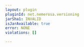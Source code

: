 ```yaml
---
layout: plugin
pluginId: net.nemerosa.versioning
jarSha1: INVALID
isJarAvailable: true
error: NONE
violations: []

---
```

